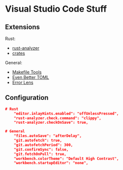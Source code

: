 # Visual Studio Code Stuff

## Extensions

Rust:

* [rust-analyzer](https://marketplace.visualstudio.com/items?itemName=rust-lang.rust-analyzer)
* [crates](https://marketplace.visualstudio.com/items?itemName=serayuzgur.crates)

General:

* [Makefile Tools](https://marketplace.visualstudio.com/items?itemName=ms-vscode.makefile-tools)
* [Even Better TOML](https://marketplace.visualstudio.com/items?itemName=tamasfe.even-better-toml)
* [Error Lens](https://marketplace.visualstudio.com/items?itemName=usernamehw.errorlens)

## Configuration


```json
# Rust
    "editor.inlayHints.enabled": "offUnlessPressed",
    "rust-analyzer.check.command": "clippy",
    "rust-analyzer.checkOnSave": true,

# General
    "files.autoSave": "afterDelay",
    "git.autofetch": true,
    "git.autofetchPeriod": 300,
    "git.confirmSync": false,
    "git.fetchOnPull": true,
    "workbench.colorTheme": "Default High Contrast",
    "workbench.startupEditor": "none",

```